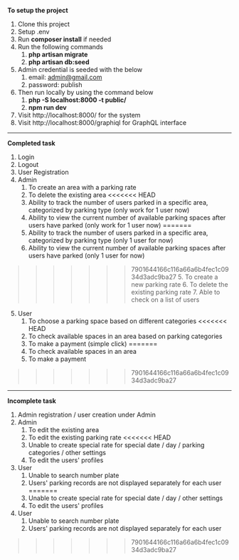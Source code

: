 **To setup the project**
1. Clone this project
2. Setup .env
3. Run **composer install** if needed
4. Run the following commands
    1. **php artisan migrate**
    2. **php artisan db:seed**
5. Admin credential is seeded with the below
    1. email: [admin@gmail.com](mailto:admin@gmail.com)
    2. password: publish
6. Then run locally by using the command below
    1. **php -S localhost:8000 -t public/**
    2. **npm run dev**
7. Visit http://localhost:8000/ for the system
8. Visit http://localhost:8000/graphiql for GraphQL interface

---
**Completed task**
1. Login
2. Logout
3. User Registration
4. Admin
    1. To create an area with a parking rate
    2. To delete the existing area
<<<<<<< HEAD
    3. Ability to track the number of users parked in a specific area, categorized by parking type (only work for 1 user now)
    4. Ability to view the current number of available parking spaces after users have parked (only work for 1 user now)
=======
    3. Ability to track the number of users parked in a specific area, categorized by parking type (only 1 user for now)
    4. Ability to view the current number of available parking spaces after users have parked (only 1 user for now)
>>>>>>> 7901644166c116a66a6b4fec1c0934d3adc9ba27
    5. To create a new parking rate
    6. To delete the existing parking rate
    7. Able to check on a list of users
5. User
    1. To choose a parking space based on different categories
<<<<<<< HEAD
    2. To check available spaces in an area based on parking categories
    3. To make a payment (simple click)
=======
    2. To check available spaces in an area
    3. To make a payment 
>>>>>>> 7901644166c116a66a6b4fec1c0934d3adc9ba27
  
---
**Incomplete task**
1. Admin registration / user creation under Admin
2. Admin
   1. To edit the existing area
   2. To edit the existing parking rate
<<<<<<< HEAD
   3. Unable to create special rate for special date / day / parking categories / other settings
   4. To edit the users' profiles
3. User
   1. Unable to search number plate
   2. Users' parking records are not displayed separately for each user
=======
   3. Unable to create special rate for special date / day / other settings
   4. To edit the users' profiles
3. User
   1. Unable to search number plate
   2. Users' parking records are not displayed separately for each user
>>>>>>> 7901644166c116a66a6b4fec1c0934d3adc9ba27
